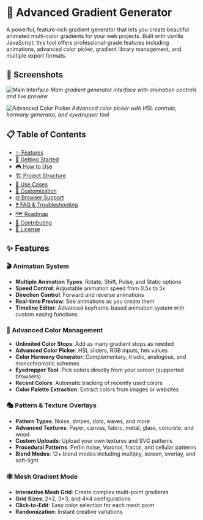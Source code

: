 # 🎨 Advanced Gradient Generator

A powerful, feature-rich gradient generator that lets you create beautiful animated multi-color gradients for your web projects. Built with vanilla JavaScript, this tool offers professional-grade features including animations, advanced color picker, gradient library management, and multiple export formats.

## 📸 Screenshots

![Main Interface](https://via.placeholder.com/800x500/667eea/ffffff?text=Gradient+Generator+Interface)
*Main gradient generator interface with animation controls and live preview*

![Advanced Color Picker](https://via.placeholder.com/600x400/764ba2/ffffff?text=Advanced+Color+Picker)
*Advanced color picker with HSL controls, harmony generator, and eyedropper tool*

## 📋 Table of Contents

- [✨ Features](#-features)
- [🚀 Getting Started](#-getting-started)
- [🎮 How to Use](#-how-to-use)
- [🏗️ Project Structure](#️-project-structure)
- [🎯 Use Cases](#-use-cases)
- [🔧 Customization](#-customization)
- [🌐 Browser Support](#-browser-support)
- [❓ FAQ & Troubleshooting](#-faq--troubleshooting)
- [🗺️ Roadmap](#️-roadmap)
- [🤝 Contributing](#-contributing)
- [📜 License](#-license)

## ✨ Features

### 🎬 Animation System
- **Multiple Animation Types**: Rotate, Shift, Pulse, and Static options
- **Speed Control**: Adjustable animation speed from 0.5x to 5x
- **Direction Control**: Forward and reverse animations
- **Real-time Preview**: See animations as you create them
- **Timeline Editor**: Advanced keyframe-based animation system with custom easing functions

### 🎨 Advanced Color Management
- **Unlimited Color Stops**: Add as many gradient stops as needed
- **Advanced Color Picker**: HSL sliders, RGB inputs, hex values
- **Color Harmony Generator**: Complementary, triadic, analogous, and monochromatic schemes
- **Eyedropper Tool**: Pick colors directly from your screen (supported browsers)
- **Recent Colors**: Automatic tracking of recently used colors
- **Color Palette Extraction**: Extract colors from images or websites

### 🎭 Pattern & Texture Overlays
- **Pattern Types**: Noise, stripes, dots, waves, and more
- **Advanced Textures**: Paper, canvas, fabric, metal, glass, concrete, and wood
- **Custom Uploads**: Upload your own textures and SVG patterns
- **Procedural Patterns**: Perlin noise, Voronoi, fractal, and cellular patterns
- **Blend Modes**: 12+ blend modes including multiply, screen, overlay, and soft-light

### 🕸️ Mesh Gradient Mode
- **Interactive Mesh Grid**: Create complex multi-point gradients
- **Grid Sizes**: 2×2, 3×3, and 4×4 configurations
- **Click-to-Edit**: Easy color selection for each mesh point
- **Randomization**: Instant creative variations
